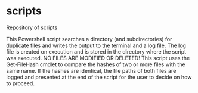 # scripts
Repository of scripts 

This Powershell script searches a directory (and subdirectories) for duplicate files and writes the output to the terminal and a log file. The log file is created on execution and is stored in the directory where the script was executed. NO FILES ARE MODIFIED OR DELETED! This script uses the Get-FileHash cmdlet to compare the hashes of two or more files with the same name. If the hashes are identical, the file paths of both files are logged and presented at the end of the script for the user to decide on how to proceed. 
